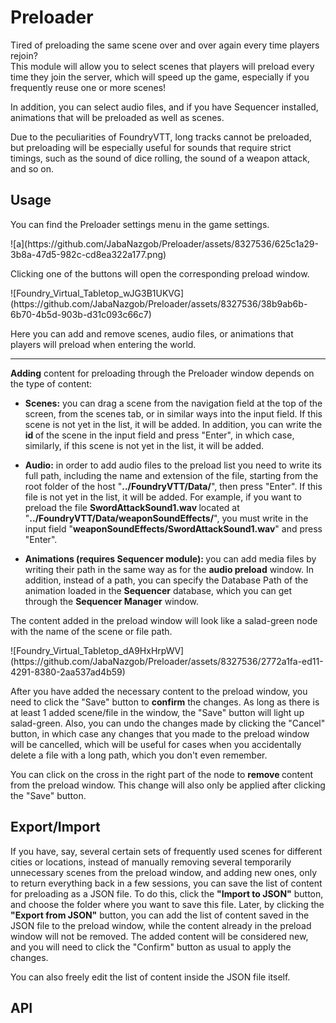 <h1><strong>Preloader</strong></h1>
<p>Tired of preloading the same scene over and over again every time players rejoin?<br>This module will allow you to select scenes that players will preload every time they join the server, which will speed up the game, especially if you frequently reuse one or more scenes!</p>
<p>In addition, you can select audio files, and if you have Sequencer installed, animations that will be preloaded as well as scenes.</p>
<p>Due to the peculiarities of FoundryVTT, long tracks cannot be preloaded, but preloading will be especially useful for sounds that require strict timings, such as the sound of dice rolling, the sound of a weapon attack, and so on.</p>
<h2><strong>Usage</strong></h2>
<p>You can find the Preloader settings menu in the game settings.</p>
![a](https://github.com/JabaNazgob/Preloader/assets/8327536/625c1a29-3b8a-47d5-982c-cd8ea322a177.png)
<p>Clicking one of the buttons will open the corresponding preload window. </p>
![Foundry_Virtual_Tabletop_wJG3B1UKVG](https://github.com/JabaNazgob/Preloader/assets/8327536/38b9ab6b-6b70-4b5d-903b-d31c093c66c7)
<p>Here you can add and remove scenes, audio files, or animations that players will preload when entering the world.</p>
<hr>
<p><strong>Adding</strong> content for preloading through the Preloader window depends on the type of content:</p>
<ul>
    <li>
        <p><strong>Scenes:</strong> you can drag a scene from the navigation field at the top of the screen, from the scenes tab, or in similar ways into the input field. If this scene is not yet in the list, it will be added. In addition, you can write the <strong>id </strong>of the scene in the input field and press "Enter", in which case, similarly, if this scene is not yet in the list, it will be added.</p>
    </li>
    <li>
        <p><strong>Audio:</strong> in order to add audio files to the preload list you need to write its full path, including the name and extension of the file, starting from the root folder of the host "<strong>../FoundryVTT/Data/</strong>", then press "Enter". If this file is not yet in the list, it will be added. For example, if you want to preload the file <strong>SwordAttackSound1.wav </strong> located at "<strong>../FoundryVTT/Data/weaponSoundEffects/</strong>", you must write in the input field "<strong>weaponSoundEffects/SwordAttackSound1.wav</strong>" and press "Enter".</p>
    </li>
    <li>
        <p><strong>Animations (requires Sequencer module): </strong>you can add media files by writing their path in the same way as for the <strong>audio preload</strong> window. In addition, instead of a path, you can specify the Database Path of the animation loaded in the <strong>Sequencer</strong> database, which you can get through the <strong>Sequencer Manager</strong> window.</p>
    </li>
</ul>
<p>The content added in the preload window will look like a salad-green node with the name of the scene or file path.</p>
![Foundry_Virtual_Tabletop_dA9HxHrpWV](https://github.com/JabaNazgob/Preloader/assets/8327536/2772a1fa-ed11-4291-8380-2aa537ad4b59)
<p>After you have added the necessary content to the preload window, you need to click the "Save" button to <strong>confirm</strong> the changes. As long as there is at least 1 added scene/file in the window, the "Save" button will light up salad-green. Also, you can undo the changes made by clicking the "Cancel" button, in which case any changes that you made to the preload window will be cancelled, which will be useful for cases when you accidentally delete a file with a long path, which you don't even remember.</p>
<p>You can click on the cross in the right part of the node to <strong>remove </strong>content from the preload window. This change will also only be applied after clicking the "Save" button.</p>
<h2><strong>Export/Import</strong></h2>
<p>If you have, say, several certain sets of frequently used scenes for different cities or locations, instead of manually removing several temporarily unnecessary scenes from the preload window, and adding new ones, only to return everything back in a few sessions, you can save the list of content for preloading as a JSON file. To do this, click the <strong>"Import to JSON"</strong> button, and choose the folder where you want to save this file. Later, by clicking the <strong>"Export from JSON"</strong> button, you can add the list of content saved in the JSON file to the preload window, while the content already in the preload window will not be removed. The added content will be considered new, and you will need to click the "Confirm" button as usual to apply the changes. </p>
<p>You can also freely edit the list of content inside the JSON file itself.</p>
<h2><strong>API</strong></h2>

